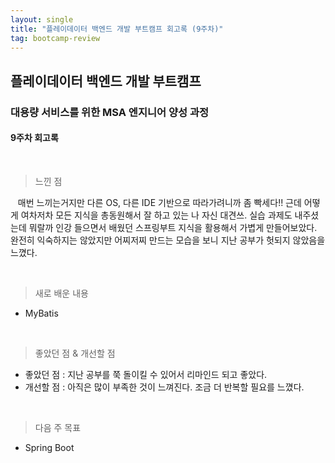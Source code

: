 ```yaml
---
layout: single
title: "플레이데이터 백엔드 개발 부트캠프 회고록 (9주차)"
tag: bootcamp-review
---
```


## 플레이데이터 백엔드 개발 부트캠프

### 대용량 서비스를 위한 MSA 엔지니어 양성 과정

#### 9주차 회고록

<br>

> 느낀 점

&nbsp;&nbsp; 매번 느끼는거지만 다른 OS, 다른 IDE 기반으로 따라가려니까 좀 빡세다!! 근데 어떻게 여차저차 모든 지식을 총동원해서 잘 하고 있는 나 자신 대견쓰.
실습 과제도 내주셨는데 뭐랄까 인강 들으면서 배웠던 스프링부트 지식을 활용해서 가볍게 만들어보았다. 완전히 익숙하지는 않았지만 어찌저찌 만드는 모습을 보니 지난 공부가 헛되지 않았음을 느꼈다.

<br>

> 새로 배운 내용

- MyBatis

<br>

> 좋았던 점 & 개선할 점

- 좋았던 점 : 지난 공부를 쭉 돌이킬 수 있어서 리마인드 되고 좋았다.
- 개선할 점 : 아직은 많이 부족한 것이 느껴진다. 조금 더 반복할 필요를 느꼈다.

<br>

> 다음 주 목표

- Spring Boot